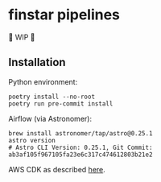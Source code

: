 # finstar pipelines

🚧 WIP 🚧

## Installation

Python environment:

```
poetry install --no-root
poetry run pre-commit install
```

Airflow (via Astronomer):

```
brew install astronomer/tap/astro@0.25.1
astro version
# Astro CLI Version: 0.25.1, Git Commit: ab3af105f967105fa23e6c317c474612803b21e2
```

AWS CDK as described [here](https://docs.aws.amazon.com/cdk/latest/guide/work-with.html#work-with-prerequisites).
